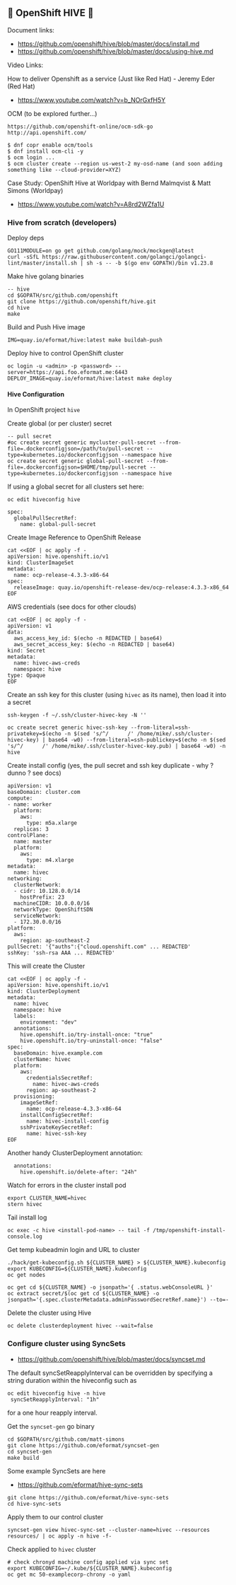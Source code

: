 ## 🐝 OpenShift HIVE 🐝

Document links:

- https://github.com/openshift/hive/blob/master/docs/install.md
- https://github.com/openshift/hive/blob/master/docs/using-hive.md

Video Links:

How to deliver Openshift as a service (Just like Red Hat) - Jeremy Eder (Red Hat)
- https://www.youtube.com/watch?v=b_NOrGxfH5Y

OCM (to be explored further...)
```
https://github.com/openshift-online/ocm-sdk-go
http://api.openshift.com/

$ dnf copr enable ocm/tools
$ dnf install ocm-cli -y
$ ocm login ...
$ ocm cluster create --region us-west-2 my-osd-name (and soon adding something like --cloud-provider=XYZ)
```

Case Study: OpenShift Hive at Worldpay with Bernd Malmqvist & Matt Simons (Worldpay)
- https://www.youtube.com/watch?v=A8rd2WZfa1U

### Hive from scratch (developers)

Deploy deps
```
GO111MODULE=on go get github.com/golang/mock/mockgen@latest
curl -sSfL https://raw.githubusercontent.com/golangci/golangci-lint/master/install.sh | sh -s -- -b $(go env GOPATH)/bin v1.23.8
```

Make hive golang binaries
```
-- hive
cd $GOPATH/src/github.com/openshift
git clone https://github.com/openshift/hive.git
cd hive
make
```

Build and Push Hive image
```
IMG=quay.io/eformat/hive:latest make buildah-push
```

Deploy hive to control OpenShift cluster
```
oc login -u <admin> -p <password> --server=https://api.foo.eformat.me:6443
DEPLOY_IMAGE=quay.io/eformat/hive:latest make deploy
```

#### Hive Configuration

In OpenShift project `hive`

Create global (or per cluster) secret
```
-- pull secret
#oc create secret generic mycluster-pull-secret --from-file=.dockerconfigjson=/path/to/pull-secret --type=kubernetes.io/dockerconfigjson --namespace hive
oc create secret generic global-pull-secret --from-file=.dockerconfigjson=$HOME/tmp/pull-secret --type=kubernetes.io/dockerconfigjson --namespace hive
```

If using a global secret for all clusters set here:
```
oc edit hiveconfig hive

spec:
  globalPullSecretRef:
    name: global-pull-secret
```

Create Image Reference to OpenShift Release
```
cat <<EOF | oc apply -f -
apiVersion: hive.openshift.io/v1
kind: ClusterImageSet
metadata:
  name: ocp-release-4.3.3-x86-64
spec:
  releaseImage: quay.io/openshift-release-dev/ocp-release:4.3.3-x86_64
EOF
```

AWS credentials (see docs for other clouds)
```
cat <<EOF | oc apply -f -
apiVersion: v1
data:
  aws_access_key_id: $(echo -n REDACTED | base64)
  aws_secret_access_key: $(echo -n REDACTED | base64)
kind: Secret
metadata:
  name: hivec-aws-creds
  namespace: hive
type: Opaque
EOF
```

Create an ssh key for this cluster (using `hivec` as its name), then load it into a secret
```
ssh-keygen -f ~/.ssh/cluster-hivec-key -N ''

oc create secret generic hivec-ssh-key --from-literal=ssh-privatekey=$(echo -n $(sed 's/^/      /' /home/mike/.ssh/cluster-hivec-key) | base64 -w0) --from-literal=ssh-publickey=$(echo -n $(sed 's/^/      /' /home/mike/.ssh/cluster-hivec-key.pub) | base64 -w0) -n hive
```

Create install config (yes, the pull secret and ssh key duplicate - why ? dunno ? see docs)
```
apiVersion: v1
baseDomain: cluster.com
compute:
- name: worker
  platform:
    aws:
      type: m5a.xlarge
  replicas: 3
controlPlane:
  name: master
  platform:
    aws:
      type: m4.xlarge
metadata:
  name: hivec
networking:
  clusterNetwork:
  - cidr: 10.128.0.0/14
    hostPrefix: 23
  machineCIDR: 10.0.0.0/16
  networkType: OpenShiftSDN
  serviceNetwork:
  - 172.30.0.0/16  
platform:
  aws:
    region: ap-southeast-2
pullSecret: '{"auths":{"cloud.openshift.com" ... REDACTED'
sshKey: 'ssh-rsa AAA ... REDACTED'
```

This will create the Cluster
```
cat <<EOF | oc apply -f -
apiVersion: hive.openshift.io/v1
kind: ClusterDeployment
metadata:
  name: hivec
  namespace: hive
  labels:
    environment: "dev"
  annotations:
    hive.openshift.io/try-install-once: "true"
    hive.openshift.io/try-uninstall-once: "false"  
spec:
  baseDomain: hive.example.com
  clusterName: hivec
  platform:
    aws:
      credentialsSecretRef:
        name: hivec-aws-creds
      region: ap-southeast-2
  provisioning:
    imageSetRef:
      name: ocp-release-4.3.3-x86-64
    installConfigSecretRef:
      name: hivec-install-config
    sshPrivateKeySecretRef:
      name: hivec-ssh-key
EOF
```

Another handy ClusterDeployment annotation:
```
  annotations:
    hive.openshift.io/delete-after: "24h"
```

Watch for errors in the cluster install pod
```
export CLUSTER_NAME=hivec
stern hivec
```

Tail install log
```
oc exec -c hive <install-pod-name> -- tail -f /tmp/openshift-install-console.log
```

Get temp kubeadmin login and URL to cluster
```
./hack/get-kubeconfig.sh ${CLUSTER_NAME} > ${CLUSTER_NAME}.kubeconfig
export KUBECONFIG=${CLUSTER_NAME}.kubeconfig
oc get nodes

oc get cd ${CLUSTER_NAME} -o jsonpath='{ .status.webConsoleURL }'
oc extract secret/$(oc get cd ${CLUSTER_NAME} -o jsonpath='{.spec.clusterMetadata.adminPasswordSecretRef.name}') --to=-
```

Delete the cluster using Hive
```
oc delete clusterdeployment hivec --wait=false
```

### Configure cluster using SyncSets

- https://github.com/openshift/hive/blob/master/docs/syncset.md

The default syncSetReapplyInterval can be overridden by specifying a string duration within the hiveconfig such as
```
oc edit hiveconfig hive -n hive
 syncSetReapplyInterval: "1h"
```
for a one hour reapply interval.

Get the `syncset-gen` go binary
```
cd $GOPATH/src/github.com/matt-simons
git clone https://github.com/eformat/syncset-gen
cd syncset-gen
make build
```

Some example SyncSets are here
- https://github.com/eformat/hive-sync-sets

```
git clone https://github.com/eformat/hive-sync-sets
cd hive-sync-sets
```
Apply them to our control cluster
```
syncset-gen view hivec-sync-set --cluster-name=hivec --resources resources/ | oc apply -n hive -f-
```

Check applied to `hivec` cluster
```
# check chronyd machine config applied via sync set
export KUBECONFIG=~/.kube/${CLUSTER_NAME}.kubeconfig
oc get mc 50-examplecorp-chrony -o yaml
```
